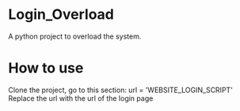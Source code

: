 # Login_Overload

A python project to overload the system.

# How to use

Clone the project, go to this section:
url = 'WEBSITE_LOGIN_SCRIPT'
Replace the url with the url of the login page
